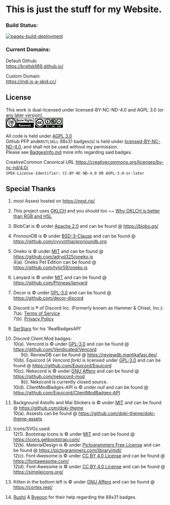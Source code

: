 # This is just the stuff for my Website. </br>

### Build Status: </br>

[![pages-build-deployment](https://github.com/KrstlSkll69/krstlskll69.github.com/actions/workflows/pages/pages-build-deployment/badge.svg)](https://github.com/KrstlSkll69/krstlskll69.github.com/actions/workflows/pages/pages-build-deployment)

### Current Domains:

Default Github: </br>
https://krstlskll69.github.io/ </br>

Custom Domain: </br>
https://indi.is-a-skid.cc/ </br>

## License

This work is dual-licensed under licensed-BY-NC-ND-4.0 and AGPL 3.0 (or any later version).</br>
![AGPL-3.0](/assets/images/6b02eaab-97d5-4f9d-a415-26c0b32f8fc3.png) ![BY-BY-NC-ND-4.0](/assets/images/1f31c351-c2f1-496a-840c-68df52ebaca1.png) </br>

All code is held under [AGPL 3.0](/LICENSE.AGPL3) </br>
Github PFP and`KRSTLSKLL` 88x31 badges(s) is held under [licensed-BY-NC-ND-4.0](/LICENSE.NCND), and shall not be used without my permission. </br>
Please see [BadgesInfo.md](/assets/88x31/BadgesInfo.md) more info regarding said badges.</br>

CreativeCommon Canonical URL https://creativecommons.org/licenses/by-nc-nd/4.0/ </br>
`SPDX-License-Identifier: CC-BY-NC-ND-4.0 OR AGPL-3.0-or-later`

## Special Thanks

1. _most_ Assest hosted on https://nest.rip/

2. This project uses [OKLCH](https://oklch.com/) and you should too ~~ [Why OKLCH is better than RGB and HSL](https://evilmartians.com/chronicles/oklch-in-css-why-quit-rgb-hsl)

3. BlobCat is &copy; under [Apache 2.0](https://www.apache.org/licenses/LICENSE-2.0.html) and can be found @ https://blobs.gg/

4. PronounDB is &copy; under [BSD-3-Clause](https://raw.githubusercontent.com/cyyynthia/pronoundb.org/refs/heads/mistress/LICENSE) and can be found @ https://github.com/cyyynthia/pronoundb.org

5. Oneko is &copy; under [MIT](https://raw.githubusercontent.com/adryd325/oneko.js/refs/heads/main/LICENSE) and can be found @ https://github.com/adryd325/oneko.js </br>
   4(a). Oneko Pet Edition can be found @ https://github.com/tylxr59/oneko.js

6. Lanyard is &copy; under [MIT](https://raw.githubusercontent.com/Phineas/lanyard/refs/heads/main/LICENSE) and can be found @ https://github.com/Phineas/lanyard

7. Decor is &copy; under [GPL-3.0](https://www.gnu.org/licenses/gpl-3.0.en.html) and can be found @ https://github.com/decor-discord

8. Discord is &reg; of Discord Inc. (Formerly known as Hammer & Chisel, Inc.): </br>
   7(a). [Terms of Service](https://discord.com/terms/) </br>
   7(b). [Privacy Policy](https://discord.com/privacy) </br>

9. [SerStars](https://github.com/SerStars) for his 'RealBadgesAPI'</br>

10. Discord Client Mod badges: </br>
   10(a). Vencord is &copy; under [GPL-3.0](https://www.gnu.org/licenses/gpl-3.0.en.html) and can be found @ https://github.com/Vendicated/Vencord </br>
   &nbsp; &nbsp; &nbsp; 9(i). ReviewDB can be found @ https://reviewdb.mantikafasi.dev/ </br>
   10(b). Equicord _(A Vencord fork)_ is licensed under [GPL-3.0](https://www.gnu.org/licenses/gpl-3.0.en.html) and can be found @ https://github.com/Equicord/Equicord </br>
   10(c). Nekocord is &copy; under [GNU Affero](https://www.gnu.org/licenses/agpl-3.0.en.html) and can be found @ https://github.com/nekocord-mod </br>
   &nbsp; &nbsp; &nbsp; 8(i). Nekocord is currently closed source. </br>
   10(d). ClientModBadges-API is &copy; under _null_ and can be found @ https://github.com/Equicord/ClientModBadges-API </br>

11. Background Astolfo and Mai Stickers is &copy; under [MIT](https://raw.githubusercontent.com/doki-theme/doki-theme-github/refs/heads/master/LICENSE) and can be found @ https://github.com/doki-theme </br>
    10(a). Assests can be found @ https://github.com/doki-theme/doki-theme-assets

12. Icons/SVGs used: </br>
    12(1). Bootstrap Icons is &copy; under [MIT](https://raw.githubusercontent.com/twbs/icons/refs/heads/main/LICENSE) and can be found @ https://icons.getbootstrap.com/ <br>
    12(b). MaterialDesign is &copy; under [Pictogrammers Free License](https://raw.githubusercontent.com/Templarian/MaterialDesign/refs/heads/master/LICENSE) and can be found @ https://pictogrammers.com/library/mdi/ </br>
    12(c). Font-Awesome is &copy; under [CC BY 4.0 License](https://creativecommons.org/licenses/by/4.0/) and can be found @ https://fontawesome.com/ </br>
    12(d). Font-Awesome is &copy; under [CC BY 4.0 License](https://creativecommons.org/licenses/by/4.0/) and can be found @ https://simpleicons.org/ </br>

13. Kitten in the bottom left is &copy; under [GNU Affero](https://www.gnu.org/licenses/agpl-3.0.en.html) and can be found @ https://cortex.rest/

14. [Rushii](https://rushii.dev/) & [Byeoon](https://byeoon.dev/) for their help regarding the 88x31 badges.

